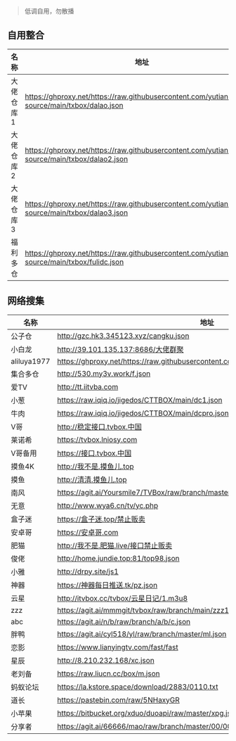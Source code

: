 > 低调自用，勿散播

## 自用整合

|  名称    |  地址                    |
|----------| ------------------------|
|大佬仓库1 | https://ghproxy.net/https://raw.githubusercontent.com/yutian81/data-source/main/txbox/dalao.json   |
|大佬仓库2 | https://ghproxy.net/https://raw.githubusercontent.com/yutian81/data-source/main/txbox/dalao2.json  |
|大佬仓库3 | https://ghproxy.net/https://raw.githubusercontent.com/yutian81/data-source/main/txbox/dalao3.json  |
|福利多仓  | https://ghproxy.net/https://raw.githubusercontent.com/yutian81/data-source/main/txbox/fulidc.json  |

## 网络搜集

|  名称    |  地址                    |
|----------| ------------------------|
|公子仓    |http://gzc.hk3.345123.xyz/cangku.json     |
|小白龙    |http://39.101.135.137:8686/大佬群聚     |
|aliluya1977    |https://ghproxy.net/https://raw.githubusercontent.com/aliluya1977/TVBox/master/XC.json     |
|集合多仓  |http://530.my3v.work/f.json     |
|爱TV      |http://tt.iitvba.com     |
|小葱      |https://raw.iqiq.io/jigedos/CTTBOX/main/dc1.json     |
|牛肉      |https://raw.iqiq.io/jigedos/CTTBOX/main/dcpro.json     |
|V哥       |http://稳定接口.tvbox.中国     |
|莱诺希    |https://tvbox.lniosy.com     |
|V哥备用   |https://接口.tvbox.中国     |
|摸鱼4K    |http://我不是.摸鱼儿.top     |
|摸鱼      |http://清清.摸鱼儿.top     |
|南风      |https://agit.ai/Yoursmile7/TVBox/raw/branch/master/XC.json|
|无意      |http://www.wya6.cn/tv/yc.php     |
|盒子迷    |https://盒子迷.top/禁止贩卖 |
|安卓哥     |https://安卓哥.com     |
|肥猫      |http://我不是.肥猫.live/接口禁止贩卖 |
|俊佬      |http://home.jundie.top:81/top98.json |
|小雅      |http://drpy.site/js1 |  
|神器      |https://神器每日推送.tk/pz.json |  
|云星      |http://itvbox.cc/tvbox/云星日记/1.m3u8 |
|zzz       |https://agit.ai/mmmgit/tvbox/raw/branch/main/zzz1.json | 
|abc       |https://agit.ai/n/b/raw/branch/a/b/c.json |  
|胖鸭       |https://agit.ai/cyl518/yl/raw/branch/master/ml.json |  
|恋影       |https://www.lianyingtv.com/fast/fast |  
|星辰       |http://8.210.232.168/xc.json |  
|老刘备     |https://raw.liucn.cc/box/m.json |  
|蚂蚁论坛     |https://la.kstore.space/download/2883/0110.txt |  
|道长       |https://pastebin.com/raw/5NHaxyGR |  
|小苹果     |https://bitbucket.org/xduo/duoapi/raw/master/xpg.json |  
|分享者     |https://agit.ai/66666/mao/raw/branch/master/00/000.m3u8 |  
